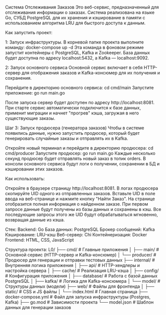 Система Отслеживания Заказов
Это веб-сервис, предназначенный для отслеживания информации о заказах. Система реализована на языке Go, СУБД PostgreSQL для их хранения и кэширование в памяти с использованием алгоритма LRU для быстрого доступа к данным.

Как запустить проект:

1: Запуск инфраструктуры.
В корневой папке проекта выполните команду: docker-compose up -d
Эта команда в фоновом режиме запустит контейнеры с PostgreSQL, Kafka и Zookeeper. База данных будет доступна по адресу localhost:5432, а Kafka — localhost:9092.


2: Запуск основного сервиса
Основной сервис включает в себя HTTP-сервер для отображения заказов и Kafka-консюмер для их получения и сохранения.

Перейдите в директорию основного сервиса: cd cmd/main
Запустите приложение: go run main.go

После запуска сервер будет доступен по адресу http://localhost:8081. При старте сервис автоматически подключится к базе данных, применит миграции и начнет "прогрев" кэша, загружая в него существующие заказы.


Шаг 3: Запуск продюсера (генератора заказов)
Чтобы в системе появились данные, нужно запустить продюсер, который будет генерировать случайные заказы и отправлять их в Kafka.

Откройте новый терминал и перейдите в директорию продюсера: cd cmd/producer
Запустите продюсер: go run main.go
Каждые несколько секунд продюсер будет отправлять новый заказ в топик orders. 
В консоли основного сервиса будут логи о получении, сохранении в БД и кэшировании этих заказов.



Как использовать:

Откройте в браузере страницу http://localhost:8081.
В логах продюсера скопируйте UID одного из отправленных заказов.
Вставьте UID в поле ввода на веб-странице и нажмите кнопку "Найти Заказ".
На странице отобразится полная информация о найденном заказе. При первом запросе данные будут получены из базы данных и сохранены в кэш. Все последующие запросы этого же UID будут обрабатываться мгновенно, возвращая данные из кэша.

Стек:
Backend: Go
База данных: PostgreSQL
Брокер сообщений: Kafka
Кэширование: LRU-кэш
Веб-сервер: Chi
Контейнеризация: Docker
Frontend: HTML, CSS, JavaScript

Структура проекта:
L0/
├── cmd/                  # Главные приложения
│   ├── main/             # Основной сервис (HTTP-сервер и Kafka-консюмер)
│   └── producer/         # Продюсер для генерации и отправки тестовых данных
├── internal/             # Внутренняя логика приложения
│   ├── api/              # HTTP-хендлеры и настройка сервера
│   ├── cache/            # Реализация LRU-кэша
│   ├── config/           # Конфигурация приложения
│   ├── database/         # Работа с базой данных PostgreSQL
│   ├── kafka/            # Логика для Kafka-консюмера
│   └── model/            # Структуры данных (модели)
├── web/                  # Файлы для фронтенда
│   ├── static/           # CSS и JS файлы
│   └── index.html        # Главная страница
├── docker-compose.yml    # Файл для запуска инфраструктуры (Postgres, Kafka)
├── go.mod                # Зависимости проекта
└── model.json            # Шаблон данных для генерации заказов